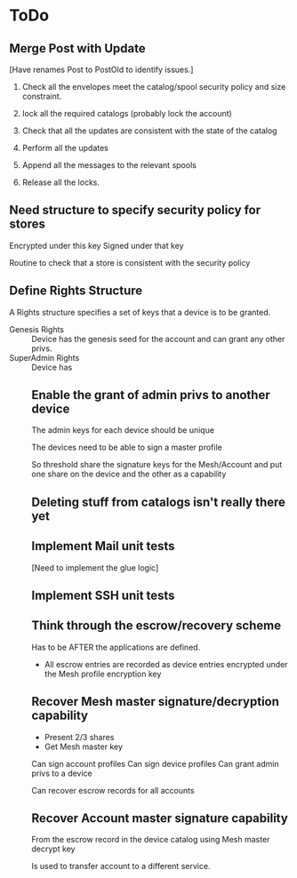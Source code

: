 ﻿# ToDo

## Merge Post with Update


[Have renames Post to PostOld to identify issues.]


1) Check all the envelopes meet the catalog/spool security policy and size constraint. 

2) lock all the required catalogs (probably lock the account)

3) Check that all the updates are consistent with the state of the catalog

4) Perform all the updates

5) Append all the messages to the relevant spools

6) Release all the locks.


## Need structure to specify security policy for stores

Encrypted under this key
Signed under that key

Routine to check that a store is consistent with the security policy



## Define Rights Structure

A Rights structure specifies a set of keys that a device is to be granted.

<dt>Genesis Rights

<dd>Device has the genesis seed for the account and can grant any other privs.


<dt>SuperAdmin Rights

<dd>Device has 





## Enable the grant of admin privs to another device

The admin keys for each device should be unique

The devices need to be able to sign a master profile

So threshold share the signature keys for the Mesh/Account and put one share on the device and the other as a capability 

## Deleting stuff from catalogs isn't really there yet


## Implement Mail unit tests

[Need to implement the glue logic]

## Implement SSH unit tests



## Think through the escrow/recovery scheme

Has to be AFTER the applications are defined.

* All escrow entries are recorded as device entries encrypted under the Mesh profile encryption key

## Recover Mesh master signature/decryption capability

* Present 2/3 shares
* Get Mesh master key

Can sign account profiles
Can sign device profiles
Can grant admin privs to a device

Can recover escrow records for all accounts

## Recover Account master signature capability

From the escrow record in the device catalog using Mesh master decrypt key

Is used to transfer account to a different service.



